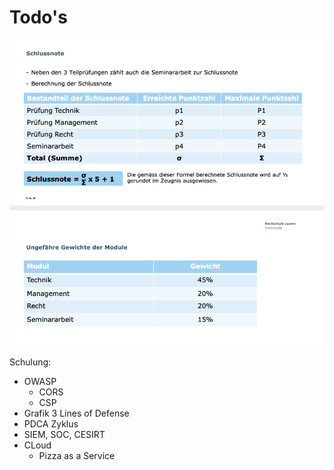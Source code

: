 # Todo's



![](.gitbook/assets/image%20%28235%29.png)







Schulung:

* OWASP
  * CORS
  * CSP
* Grafik 3 Lines of Defense
* PDCA Zyklus
* SIEM, SOC, CESIRT
* CLoud
  * Pizza as a Service

